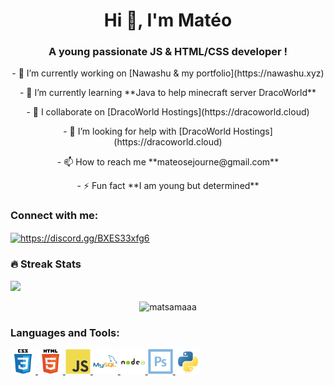 <h1 align="center">Hi 👋, I'm Matéo</h1>
<h3 align="center">A young passionate JS & HTML/CSS developer !</h3>

<p align="center">- 🔭 I’m currently working on [Nawashu & my portfolio](https://nawashu.xyz)</p>

<p align="center">- 🌱 I’m currently learning **Java to help minecraft server DracoWorld**</p>

<p align="center">- 👯 I collaborate on [DracoWorld Hostings](https://dracoworld.cloud)</p>

<p align="center">- 🤝 I’m looking for help with [DracoWorld Hostings](https://dracoworld.cloud)</p>

<p align="center">- 📫 How to reach me **mateosejourne@gmail.com**</p>

<p align="center">- ⚡ Fun fact **I am young but determined**</p>

<h3 align="left">Connect with me:</h3>
<p align="left">
<a href="https://discord.gg/https://discord.gg/BXES33xfg6" target="blank"><img align="center" src="https://raw.githubusercontent.com/rahuldkjain/github-profile-readme-generator/master/src/images/icons/Social/discord.svg" alt="https://discord.gg/BXES33xfg6" height="30" width="40" /></a>
</p>

### 🔥 Streak Stats
![](https://github.com/matsamaaa/github-stats/blob/master/generated/languages.svg)

<p align="center"><img src="https://github-readme-stats.vercel.app/api?username=matsamaaa&theme=gruvbox" alt="matsamaaa"  /></p>

<h3 align="left">Languages and Tools:</h3>
<p align="left"> <a href="https://www.w3schools.com/css/" target="_blank" rel="noreferrer"> <img src="https://raw.githubusercontent.com/devicons/devicon/master/icons/css3/css3-original-wordmark.svg" alt="css3" width="40" height="40"/> </a> <a href="https://www.w3.org/html/" target="_blank" rel="noreferrer"> <img src="https://raw.githubusercontent.com/devicons/devicon/master/icons/html5/html5-original-wordmark.svg" alt="html5" width="40" height="40"/> </a> <a href="https://developer.mozilla.org/en-US/docs/Web/JavaScript" target="_blank" rel="noreferrer"> <img src="https://raw.githubusercontent.com/devicons/devicon/master/icons/javascript/javascript-original.svg" alt="javascript" width="40" height="40"/> </a> <a href="https://www.mysql.com/" target="_blank" rel="noreferrer"> <img src="https://raw.githubusercontent.com/devicons/devicon/master/icons/mysql/mysql-original-wordmark.svg" alt="mysql" width="40" height="40"/> </a> <a href="https://nodejs.org" target="_blank" rel="noreferrer"> <img src="https://raw.githubusercontent.com/devicons/devicon/master/icons/nodejs/nodejs-original-wordmark.svg" alt="nodejs" width="40" height="40"/> </a> <a href="https://www.photoshop.com/en" target="_blank" rel="noreferrer"> <img src="https://raw.githubusercontent.com/devicons/devicon/master/icons/photoshop/photoshop-line.svg" alt="photoshop" width="40" height="40"/> </a> <a href="https://www.python.org" target="_blank" rel="noreferrer"> <img src="https://raw.githubusercontent.com/devicons/devicon/master/icons/python/python-original.svg" alt="python" width="40" height="40"/> </a> </p>

